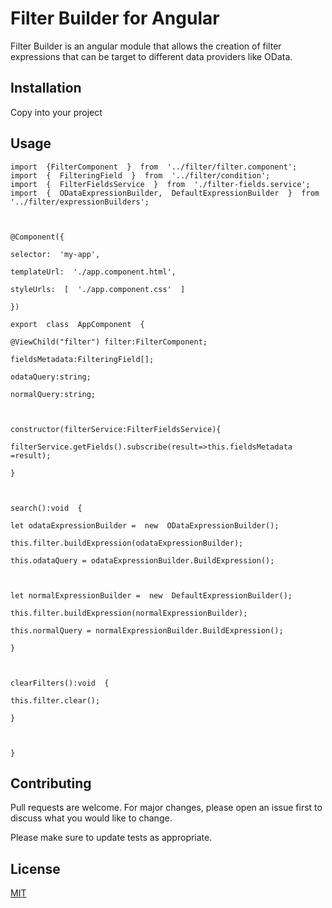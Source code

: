 # Filter Builder for Angular

Filter Builder is an angular module that allows the creation of filter expressions that can be target to different data providers like OData.

## Installation

Copy into your project

## Usage

```angular
import  {FilterComponent  }  from  '../filter/filter.component';
import  {  FilteringField  }  from  '../filter/condition';
import  {  FilterFieldsService  }  from  './filter-fields.service';
import  {  ODataExpressionBuilder,  DefaultExpressionBuilder  }  from  '../filter/expressionBuilders';

  

@Component({

selector:  'my-app',

templateUrl:  './app.component.html',

styleUrls:  [  './app.component.css'  ]

})

export  class  AppComponent  {

@ViewChild("filter") filter:FilterComponent;

fieldsMetadata:FilteringField[];

odataQuery:string;

normalQuery:string;

  

constructor(filterService:FilterFieldsService){

filterService.getFields().subscribe(result=>this.fieldsMetadata =result);

}

  

search():void  {

let odataExpressionBuilder =  new  ODataExpressionBuilder();

this.filter.buildExpression(odataExpressionBuilder);

this.odataQuery = odataExpressionBuilder.BuildExpression();

  

let normalExpressionBuilder =  new  DefaultExpressionBuilder();

this.filter.buildExpression(normalExpressionBuilder);

this.normalQuery = normalExpressionBuilder.BuildExpression();

}

  

clearFilters():void  {

this.filter.clear();

}

  

}
```

## Contributing
Pull requests are welcome. For major changes, please open an issue first to discuss what you would like to change.

Please make sure to update tests as appropriate.

## License
[MIT](https://choosealicense.com/licenses/mit/)
<!--stackedit_data:
eyJoaXN0b3J5IjpbLTEyMjExNTc2MjAsMTk1NTEwODc2NV19
-->